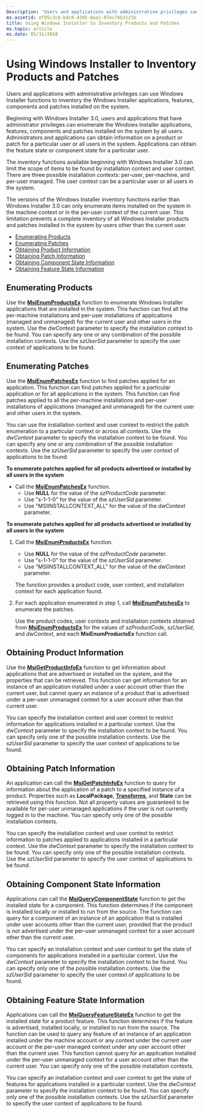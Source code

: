 ```yaml
---
Description: 'Users and applications with administrative privileges can use Windows Installer functions to inventory the Windows Installer applications, features, components and patches installed on the system.Beginning with Windows Installer&\#160;3.0, users and applications that have administrator privileges can enumerate the Windows Installer applications, features, components and patches installed on the system by all users. Administrators and applications can obtain information on a product or patch for a particular user or all users in the system. Applications can obtain the feature state or component state for a particular user.The inventory functions available beginning with Windows Installer&\#160;3.0 can limit the scope of items to be found by installation context and user context. There are three possible installation contexts: per-user, per-machine, and per-user managed. The user context can be a particular user or all users in the system. The versions of the Windows Installer inventory functions earlier than Windows Installer&\#160;3.0 can only enumerate items installed on the system in the machine context or in the per-user context of the current user. This limitation prevents a complete inventory of all Windows Installer products and patches installed in the system by users other than the current user.Enumerating ProductsEnumerating PatchesObtaining Product InformationObtaining Patch InformationObtaining Component State InformationObtaining Feature State Information'
ms.assetid: ef95c3c8-b4c8-4305-8aa2-07ec74b3121b
title: Using Windows Installer to Inventory Products and Patches
ms.topic: article
ms.date: 05/31/2018
---
```


# Using Windows Installer to Inventory Products and Patches

Users and applications with administrative privileges can use Windows Installer functions to inventory the Windows Installer applications, features, components and patches installed on the system.

Beginning with Windows Installer 3.0, users and applications that have administrator privileges can enumerate the Windows Installer applications, features, components and patches installed on the system by all users. Administrators and applications can obtain information on a product or patch for a particular user or all users in the system. Applications can obtain the feature state or component state for a particular user.

The inventory functions available beginning with Windows Installer 3.0 can limit the scope of items to be found by installation context and user context. There are three possible installation contexts: per-user, per-machine, and per-user managed. The user context can be a particular user or all users in the system.

The versions of the Windows Installer inventory functions earlier than Windows Installer 3.0 can only enumerate items installed on the system in the machine context or in the per-user context of the current user. This limitation prevents a complete inventory of all Windows Installer products and patches installed in the system by users other than the current user.

-   [Enumerating Products](#enumerating-products)
-   [Enumerating Patches](#enumerating-patches)
-   [Obtaining Product Information](#obtaining-product-information)
-   [Obtaining Patch Information](#obtaining-patch-information)
-   [Obtaining Component State Information](#obtaining-component-state-information)
-   [Obtaining Feature State Information](#obtaining-feature-state-information)

## Enumerating Products

Use the [**MsiEnumProductsEx**](/windows/desktop/api/Msi/nf-msi-msienumproductsexa) function to enumerate Windows Installer applications that are installed in the system. This function can find all the per-machine installations and per-user installations of applications (managed and unmanaged) for the current user and other users in the system. Use the *dwContext* parameter to specify the installation context to be found. You can specify any one or any combination of the possible installation contexts. Use the *szUserSid* parameter to specify the user context of applications to be found.

## Enumerating Patches

Use the [**MsiEnumPatchesEx**](/windows/desktop/api/Msi/nf-msi-msienumpatchesexa) function to find patches applied for an application. This function can find patches applied for a particular application or for all applications in the system. This function can find patches applied to all the per-machine installations and per-user installations of applications (managed and unmanaged) for the current user and other users in the system.

You can use the installation context and user context to restrict the patch enumeration to a particular context or across all contexts. Use the *dwContext* parameter to specify the installation context to be found. You can specify any one or any combination of the possible installation contexts. Use the *szUserSid* parameter to specify the user context of applications to be found.

**To enumerate patches applied for all products advertised or installed by all users in the system**

-   Call the [**MsiEnumPatchesEx**](/windows/desktop/api/Msi/nf-msi-msienumpatchesexa) function.
    -   Use **NULL** for the value of the *szProductCode* parameter.
    -   Use "s-1-1-0" for the value of the *szUserSid* parameter.
    -   Use "MSIINSTALLCONTEXT\_ALL" for the value of the *dwContext* parameter.

**To enumerate patches applied for all products advertised or installed by all users in the system**

1.  Call the [**MsiEnumProductsEx**](/windows/desktop/api/Msi/nf-msi-msienumproductsexa) function.

    -   Use **NULL** for the value of the *szProductCode* parameter.
    -   Use "s-1-1-0" for the value of the *szUserSid* parameter.
    -   Use "MSIINSTALLCONTEXT\_ALL" for the value of the *dwContext* parameter.

    The function provides a product code, user context, and installation context for each application found.

2.  For each application enumerated in step 1, call [**MsiEnumPatchesEx**](/windows/desktop/api/Msi/nf-msi-msienumpatchesexa) to enumerate the patches.

    Use the product codes, user contexts and installation contexts obtained from [**MsiEnumProductsEx**](/windows/desktop/api/Msi/nf-msi-msienumproductsexa) for the values of *szProductCode*, *szUserSid*, and *dwContext*, and each **MsiEnumProductsEx** function call.

## Obtaining Product Information

Use the [**MsiGetProductInfoEx**](/windows/desktop/api/Msi/nf-msi-msigetproductinfoexa) function to get information about applications that are advertised or installed on the system, and the properties that can be retrieved. This function can get information for an instance of an application installed under a user account other than the current user, but cannot query an instance of a product that is advertised under a per-user unmanaged context for a user account other than the current user.

You can specify the installation context and user context to restrict information for applications installed in a particular context. Use the *dwContext* parameter to specify the installation context to be found. You can specify only one of the possible installation contexts. Use the *szUserSid* parameter to specify the user context of applications to be found.

## Obtaining Patch Information

An application can call the [**MsiGetPatchInfoEx**](/windows/desktop/api/Msi/nf-msi-msigetpatchinfoexa) function to query for information about the application of a patch to a specified instance of a product. Properties such as **LocalPackage**, [**Transforms**](transforms.md), and **State** can be retrieved using this function. Not all property values are guaranteed to be available for per-user unmanaged applications if the user is not currently logged in to the machine. You can specify only one of the possible installation contexts.

You can specify the installation context and user context to restrict information to patches applied to applications installed in a particular context. Use the *dwContext* parameter to specify the installation context to be found. You can specify only one of the possible installation contexts. Use the *szUserSid* parameter to specify the user context of applications to be found.

## Obtaining Component State Information

Applications can call the [**MsiQueryComponentState**](/windows/desktop/api/Msi/nf-msi-msiquerycomponentstatea) function to get the installed state for a component. This function determines if the component is installed locally or installed to run from the source. The function can query for a component of an instance of an application that is installed under user accounts other than the current user, provided that the product is not advertised under the per-user unmanaged context for a user account other than the current user.

You can specify an installation context and user context to get the state of components for applications installed in a particular context. Use the *dwContext* parameter to specify the installation context to be found. You can specify only one of the possible installation contexts. Use the *szUserSid* parameter to specify the user context of applications to be found.

## Obtaining Feature State Information

Applications can call the [**MsiQueryFeatureStateEx**](/windows/desktop/api/Msi/nf-msi-msiqueryfeaturestateexa) function to get the installed state for a product feature. This function determines if the feature is advertised, installed locally, or installed to run from the source. The function can be used to query any feature of an instance of an application installed under the machine account or any context under the current user account or the per-user managed context under any user account other than the current user. This function cannot query for an application installed under the per-user unmanaged context for a user account other than the current user. You can specify only one of the possible installation contexts.

You can specify an installation context and user context to get the state of features for applications installed in a particular context. Use the *dwContext* parameter to specify the installation context to be found. You can specify only one of the possible installation contexts. Use the *szUserSid* parameter to specify the user context of applications to be found.

 

 



